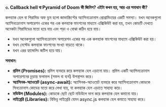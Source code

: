 **৩. Callback hell বা Pyramid of Doom কী জিনিস? এইটা কখন হয়, আর এর সমাধান কী?**

কলব্যাক হেল বা পিরামিড অফ ডুম হলো জাভাস্ক্রিপ্টের অ্যাসিনক্রোনাস প্রোগ্রামিংয়ের একটি সমস্যা। যখন অনেকগুলো অ্যাসিনক্রোনাস অপারেশন একের পর এক কলব্যাক ফাংশনের মাধ্যমে এক্সিকিউট করা হয়, তখন কোডটি দেখতে অনেকটা পিরামিডের মতো হয়ে যায় এবং পড়া ও বোঝা কঠিন হয়ে যায়।

* যখন অনেকগুলো অ্যাসিনক্রোনাস অপারেশন একের পর এক কলব্যাক ফাংশনের মাধ্যমে এক্সিকিউট করা হয়।
* যখন নেস্টেড কলব্যাক ফাংশনের সংখ্যা বাড়তে থাকে।
* যখন এরর হ্যান্ডেলিং জটিল হয়ে যায়।

**সমাধান:**

* **প্রমিস (Promises):** প্রমিস ব্যবহার করে কলব্যাক হেল এড়ানো যায়। প্রমিস একটি অ্যাসিনক্রোনাস অপারেশনের চূড়ান্ত ফলাফল (সফল বা ব্যর্থ) উপস্থাপন করে।
* **অ্যাসিনক-অ্যাওয়েট (async-await):** অ্যাসিনক-অ্যাওয়েট ব্যবহার করে অ্যাসিনক্রোনাস কোডকে সিনক্রোনাস কোডের মতো করে লেখা যায়, যা কলব্যাক হেল এড়াতে সাহায্য করে।
* **মডিউল (Modules):** কোডকে ছোট ছোট মডিউলে ভাগ করে কলব্যাক হেল কমানো যায়।
* **লাইব্রেরি (Libraries):** বিভিন্ন লাইব্রেরি যেমন async.js কলব্যাক হেল কমাতে সাহায্য করে।
